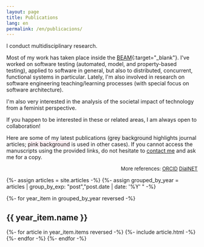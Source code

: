 ```yaml
---
layout: page
title: Publications
lang: en
permalink: /en/publicacions/
---
```


I conduct multidisciplinary research.

Most of my work has taken place inside the [BEAM][beam]{:target="_blank"}. I've worked on software testing (automated, model, and property-based testing), applied to software in general, but also to distributed, concurrent, functional systems in particular. Lately, I'm also involved in research on software engineering teaching/learning processes (with special focus on software architecture).

I'm also very interested in the analysis of the societal impact of technology from a feminist perspective. 

If you happen to be interested in these or related areas, I am always open to collaboration!

Here are some of my latest publications (<span style="background-color: whitesmoke;">grey background</span> highlights journal articles; <span style="background-color: lavenderblush;">pink background</span> is used in other cases). If you cannot access the manuscripts using the provided links, do not hesitate to <a href="mailto:lcastro@udc.gal">contact me</a> and ask me for a copy.

<div style="font-size: small; text-align: right">
More references: 
<a href="https://orcid.org/0000-0002-3028-1523" class="articles" rel="external nofollow noopener" target="_blank">ORCID</a>
<a href="https://dialnet.unirioja.es/servlet/autor?codigo=2608289" class="articles" rel="external nofollow noopener" target="_blank">DialNET</a>
</div>

{%- assign articles = site.articles -%}
{%- assign grouped_by_year = articles | group_by_exp: "post","post.date | date: '%Y' " -%}

{%- for year_item in grouped_by_year reversed -%}
<span style="display: block; ">
  <h2>{{ year_item.name }}</h2>
  {%- for article in year_item.items reversed -%}
    {%- include article.html -%}
  {%- endfor -%}
{%- endfor -%}

[beam]: https://www.erlang.org/blog/a-brief-beam-primer